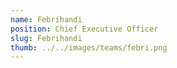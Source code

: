 ```yaml
---
name: Febrihandi
position: Chief Executive Officer
slug: Febrihandi
thumb: ../../images/teams/febri.png
---
```

